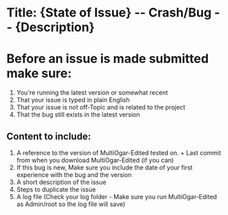 # Title: {State of Issue} -- Crash/Bug -- {Description}

# Before an issue is made submitted make sure:
1. You're running the latest version or somewhat recent
2. That your issue is typed in plain English
3. That your issue is not off-Topic and is related to the project
4. That the bug still exists in the latest version

## Content to include:

1. A reference to the version of MultiOgar-Edited tested on. + Last commit from when you download MultiOgar-Edited (if you can)
2. If this bug is new, Make sure you include the date of your first experience with the bug and the version
2. A short description of the issue
3. Steps to duplicate the issue
4. A log file (Check your log folder - Make sure you run MultiOgar-Edited as Admin/root so the log file will save)
